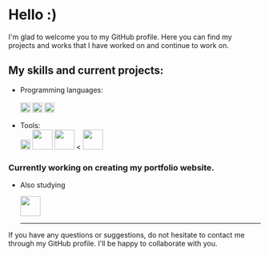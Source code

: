 
<!--
**lyahorskiy/lyahorskiy** is a ✨ _special_ ✨ repository because its `README.md` (this file) appears on your GitHub profile.

Here are some ideas to get you started:

- 🔭 I’m currently working on ...
- 🌱 I’m currently learning ...
- 👯 I’m looking to collaborate on ...
- 🤔 I’m looking for help with ...
- 💬 Ask me about ...
- 📫 How to reach me: ...
- 😄 Pronouns: ...
- ⚡ Fun fact: ...
-->

# Hello :)
 I'm glad to welcome you to my GitHub profile. Here you can find my projects and works that I have worked on and continue to work on. 


  ## My skills and current projects:
   * Programming languages:<br><br>
     <img width="20" src="https://cdn-icons-png.flaticon.com/128/5968/5968292.png"></img>
     <img width="20" src="https://cdn-icons-png.flaticon.com/128/5968/5968267.png"></img>
     <img width="20" src="https://cdn-icons-png.flaticon.com/128/5968/5968242.png"></img>

   * Tools:<br>
     <img width="20" src="https://git-scm.com/images/logos/downloads/Git-Icon-1788C.png"></img>
     <img width="40" src="https://lesscss.org/public/img/less_logo.png"></img>
     <img width="40" src="https://static.tildacdn.com/tild3238-6539-4334-b336-303633366265/1_IGn5E-1wp5mQ2DHoev.png"></img>
<    <img width="40" src="https://raw.githubusercontent.com/webpack-contrib/awesome-webpack/master/media/awesome_webpack_branding.png"></img>

### Currently working on creating my portfolio website.


* Also studying 

  <img width="40" src="https://wpintegrate.com/wp-content/uploads/2017/07/react-logo.png"></img>
  ____

If you have any questions or suggestions, do not hesitate to contact me through my GitHub profile. I'll be happy to collaborate with you.
